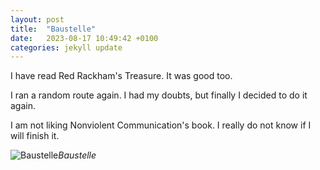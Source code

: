 ```yaml
---
layout: post
title:  "Baustelle"
date:   2023-08-17 10:49:42 +0100
categories: jekyll update
---
```


I have read Red Rackham's Treasure. It was good too.  

I ran a random route again. I had my doubts, but finally I decided to do it again.  

I am not liking Nonviolent Communication's book. I really do not know if I will finish it.



![Baustelle](https://lh3.googleusercontent.com/pw/AIL4fc8UKoVZGIUZrCpbXTAMzIhoZvo4Jjtdxzwlms5GunlRRgknAIJVSxThQ6urhBmagbSf5PiLSG2gWXS01PwVGVRPrSMm6_F6rpgQmfQm2wbEYCS59Zw=w2400)*Baustelle*&nbsp;



[jekyll-docs]: https://jekyllrb.com/docs/home
[jekyll-gh]:   https://github.com/jekyll/jekyll
[jekyll-talk]: https://talk.jekyllrb.com/


